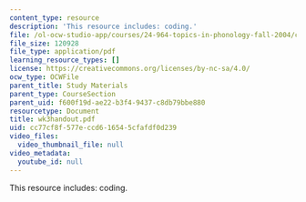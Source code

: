 ```yaml
---
content_type: resource
description: 'This resource includes: coding.'
file: /ol-ocw-studio-app/courses/24-964-topics-in-phonology-fall-2004/cc77cf8f577eccd616545cfafdf0d239_wk3handout.pdf
file_size: 120928
file_type: application/pdf
learning_resource_types: []
license: https://creativecommons.org/licenses/by-nc-sa/4.0/
ocw_type: OCWFile
parent_title: Study Materials
parent_type: CourseSection
parent_uid: f600f19d-ae22-b3f4-9437-c8db79bbe880
resourcetype: Document
title: wk3handout.pdf
uid: cc77cf8f-577e-ccd6-1654-5cfafdf0d239
video_files:
  video_thumbnail_file: null
video_metadata:
  youtube_id: null
---
```

This resource includes: coding.